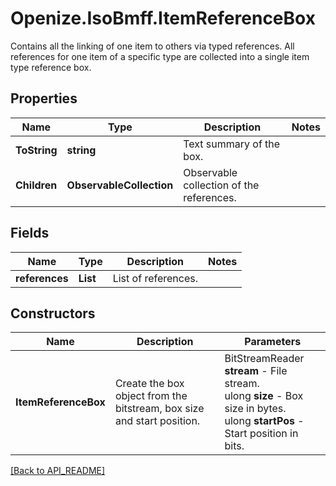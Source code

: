 # Openize.IsoBmff.ItemReferenceBox

Contains all the linking of one item to others via typed references.
All references for one item of a specific type are collected into a single item type reference box.

## Properties

Name | Type | Description | Notes
------------ | ------------- | ------------- | -------------
**ToString** | **string** | Text summary of the box. | 
**Children** | **ObservableCollection<SingleItemTypeReferenceBox>** | Observable collection of the references. | 

## Fields

Name | Type | Description | Notes
------------ | ------------- | ------------- | -------------
**references** | **List<SingleItemTypeReferenceBox>** | List of references. | 

## Constructors

Name | Description | Parameters
------------ | ------------- | -------------
**ItemReferenceBox** | Create the box object from the bitstream, box size and start position. | BitStreamReader <b>stream</b> - File stream.<br />ulong <b>size</b> - Box size in bytes.<br />ulong <b>startPos</b> - Start position in bits.

[[Back to API_README]](API_README.md)